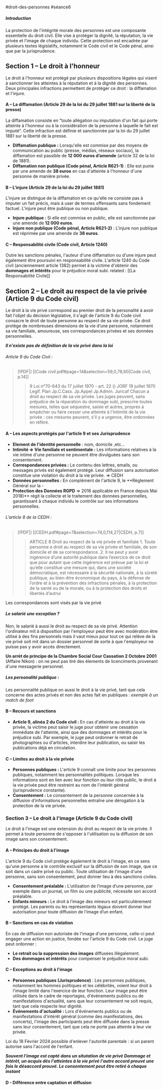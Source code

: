#droit-des-personnes #séance6
##### **Introduction**  
La protection de l'intégrité morale des personnes est une composante essentielle du droit civil. Elle vise à protéger la dignité, la réputation, la vie privée et l'image de chaque individu. Cette protection est encadrée par plusieurs textes législatifs, notamment le Code civil et le Code pénal, ainsi que par la jurisprudence. 

## **Section 1 – Le droit à l'honneur**  

Le droit à l'honneur est protégé par plusieurs dispositions légales qui visent à sanctionner les atteintes à la réputation et à la dignité des personnes. Deux principales infractions permettent de protéger ce droit : la diffamation et l'injure.

#### **A – La diffamation (Article 29 de la loi du 29 juillet 1881 sur la liberté de la presse)**  
La diffamation consiste en "toute allégation ou imputation d'un fait qui porte atteinte à l'honneur ou à la considération de la personne à laquelle le fait est imputé". Cette infraction est définie et sanctionnée par la loi du 29 juillet 1881 sur la liberté de la presse.

- **Diffamation publique :** Lorsqu'elle est commise par des moyens de communication au public (presse, médias, réseaux sociaux), la diffamation est passible de **12 000 euros d’amende** (article 32 de la loi de 1881).
- **Diffamation non publique (Code pénal, Article R621-1)** : Elle est punie par une amende de **38 euros** en cas d'atteinte à l'honneur d'une personne de manière privée.

#### **B – L'injure (Article 29 de la loi du 29 juillet 1881)**  
L'injure se distingue de la diffamation en ce qu'elle ne consiste pas à imputer un fait précis, mais à user de termes offensants sans fondement factuel. L'injure peut être publique ou non publique.

- **Injure publique :** Si elle est commise en public, elle est sanctionnée par une amende de **12 000 euros**.
- **Injure non publique (Code pénal, Article R621-2)** : L'injure non publique est réprimée par une amende de **38 euros**.

#### **C – Responsabilité civile (Code civil, Article 1240)**  
Outre les sanctions pénales, l'auteur d'une diffamation ou d'une injure peut également être poursuivi en responsabilité civile. L'article 1240 du Code civil (anciennement article 1382) permet à la victime d'obtenir des **dommages et intérêts** pour le préjudice moral subi.
related : [[La Responsabilité Civile]]

## **Section 2 – Le droit au respect de la vie privée (Article 9 du Code civil)**  

Le droit à la vie privé correspond au premier droit de la personalité à avoir fait l'objet du décision législative, il s'agit de l'article 9 du Code civil consacre le droit de toute personne au respect de sa vie privée. Ce droit protège de nombreuses dimensions de la vie d’une personne, notamment sa vie familiale, amoureuse, ses correspondances privées et ses données personnelles.

***Il n'existe pas de définition de la vie privé dans la loi***

###### Article 9 du Code Civii :
> [!PDF|] [[Code civil.pdf#page=14&selection=59,0,78,60|Code civil, p.14]]
> > 9 Loi n°70-643 du 17 juillet 1970 - art. 22 () JORF 19 juillet 1970 Legif. Plan Jp.C.Cass. Jp.Appel Jp.Admin. Juricaf Chacun a droit au respect de sa vie privée. Les juges peuvent, sans préjudice de la réparation du dommage subi, prescrire toutes mesures, telles que séquestre, saisie et autres, propres à empêcher ou faire cesser une atteinte à l'intimité de la vie privée : ces mesures peuvent, s'il y a urgence, être ordonnées en référé.

#### **A – Les aspects protégés par l'article 9** et ses Jurisprudence
- **Element de l'identité personnelle**  : nom, domicile ,etc...
- **Intimité => Vie familiale et sentimentale :** Les informations relatives à la vie intime d'une personne ne peuvent être divulguées sans son consentement.
- **Correspondances privées :** Le contenu des lettres, emails, ou messages privés est également protégé. Leur diffusion sans autorisation constitue une violation du droit à la vie privée. => CEDH
- **Données personnelles :** En complément de l'article 9, le **Règlement Général sur la - 
- **Protection des Données RGPD** => 2016 applicable en France depuis Mai 2018)** régit la collecte et le traitement des données personnelles, garantissant à chaque individu le contrôle sur ses informations personnelles.
###### L'article 8 de la CEDH :
> [!PDF|] [[CEDH.pdf#page=7&selection=74,0,114,27|CEDH, p.7]]
> > ARTICLE 8 Droit au respect de la vie privée et familiale 1. Toute personne a droit au respect de sa vie privée et familiale, de son domicile et de sa correspondance. 2. Il ne peut y avoir ingérence d’une autorité publique dans l’exercice de ce droit que pour autant que cette ingérence est prévue par la loi et qu’elle constitue une mesure qui, dans une société démocratique, est nécessaire à la sécurité nationale, à la sûreté publique, au bien-être économique du pays, à la défense de l’ordre et à la prévention des infractions pénales, à la protection de la santé ou de la morale, ou à la protection des droits et libertés d’autrui
> 
Les correspondances sont visés par la vie privé

##### Le salarié une exception ?
Non, le salarié à aussi le droit au respect de sa vie privé. Attention l'ordinateur mit à disposition par l'employeur peut être avec modération être utilisé à des fins personnels mais il vaut mieux pour tout ce qui relève de la vie privé soit mit dans un dossier personnel de sorte à que l'employeur ne puisse pas y avoir accès directement.

**Un arrèt de principe de la Chambre Social Cour Cassation 2 Octobre 2001** (Affaire Nikon) : on ne peut pas tiré des élements de licenciments provenant d'une messagerie personnel.

##### Les personalité publique :
Les personnalité publique on aussi le droit à la vie privé, tant que cela concerne des actes privés et non des actes fait en publiques : *exemple à un match de foot*

#### **B – Recours et sanctions**  
- **Article 9, alinéa 2 du Code civil :** En cas d'atteinte au droit à la vie privée, la victime peut saisir le juge pour obtenir une cessation immédiate de l'atteinte, ainsi que des dommages et intérêts pour le préjudice subi. Par exemple, le juge peut ordonner le retrait de photographies ou d'articles, interdire leur publication, ou saisir les publications déjà en circulation.

#### **C – Limites au droit à la vie privée**  
- **Personnes publiques :** L'article 9 connaît une limite pour les personnes publiques, notamment les personnalités politiques. Lorsque les informations sont en lien avec leur fonction ou leur rôle public, le droit à la vie privée peut être restreint au nom de l'intérêt général (jurisprudence constante).
- **Consentement :** Le consentement de la personne concernée à la diffusion d’informations personnelles entraîne une dérogation à la protection de la vie privée.

### **Section 3 – Le droit à l'image (Article 9 du Code civil)**  

Le droit à l'image est une extension du droit au respect de la vie privée. Il permet à toute personne de s'opposer à l'utilisation ou la diffusion de son image sans son consentement.

#### **A – Principes du droit à l'image**  
L'article 9 du Code civil protège également le droit à l'image, en ce sens qu'une personne a le contrôle exclusif sur la diffusion de son image, que ce soit dans un cadre privé ou public. Toute utilisation de l'image d'une personne, sans son consentement, peut donner lieu à des sanctions civiles.

- **Consentement préalable :** L’utilisation de l’image d’une personne, par exemple dans un journal, un film ou une publicité, nécessite son accord préalable.
- **Enfants mineurs :** Le droit à l’image des mineurs est particulièrement protégé. Les parents ou les représentants légaux doivent donner leur autorisation pour toute diffusion de l’image d’un enfant.

#### **B – Sanctions en cas de violation**  
En cas de diffusion non autorisée de l'image d'une personne, celle-ci peut engager une action en justice, fondée sur l'article 9 du Code civil. Le juge peut ordonner :
- **Le retrait ou la suppression des images** diffusées illégalement.
- **Des dommages et intérêts** pour compenser le préjudice moral subi.

#### **C – Exceptions au droit à l'image**  
- **Personnes publiques (Jurisprudence)** : Les personnes publiques, notamment les hommes politiques et les célébrités, voient leur droit à l'image limité dans l'exercice de leur fonction. Leur image peut être utilisée dans le cadre de reportages, d'événements publics ou de manifestations d'actualité, sans que leur consentement ne soit requis, tant que cela respecte leur dignité.
- **Événements d'actualité :** Lors d'événements publics ou de manifestations d'intérêt général (comme des manifestations, des concerts), l'image des participants peut être diffusée dans la presse sans leur consentement, tant que cela ne porte pas atteinte à leur vie privée.

Loi du 18 Février 2024 possible d'enlever l'autorité parentale : si un parent autorise sans l'accord de l'enfant.

***Souvent l'image est capté dans un situtation de vie privé Dommage et intérèt, un acquis dés l'atteintes à la vie privé l'autre accord prouvé une fois le désaccord prouvé. Le consentement peut être retiré à chaque instant***

#### D - Différence entre captation et diffusion